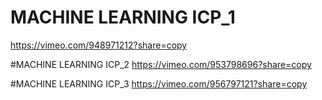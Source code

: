 # MACHINE LEARNING ICP_1
https://vimeo.com/948971212?share=copy


#MACHINE LEARNING ICP_2
https://vimeo.com/953798696?share=copy


#MACHINE LEARNING ICP_3
https://vimeo.com/956797121?share=copy

